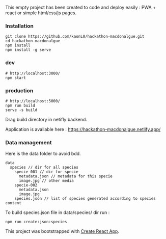 This empty project has been created to code and deploy easily : PWA + react or simple html/css/js pages.

### Installation

```
git clone https://github.com/kaonL0/hackathon-macdonalgue.git
cd hackathon-macdonalgue
npm install
npm install -g serve
```

### dev

```
# http://localhost:3000/
npm start
```

### production

```
# http://localhost:5000/
npm run build
serve -s build
```

Drag build directory in netifly backend.

Application is available here : https://hackathon-macdonalgue.netlify.app/

### Data management

Here is the data folder to avoid bdd.

```
data
  species // dir for all species
    specie-001 // dir for specie
      metadata.json // metadata for this specie
      image.jpg // other media
    specie-002
      metadata.json
      image.jpg
    species.json // list of species generated according to species content
```

To build species.json file in data/species/ dir run :

```
npm run create:json:species

```

This project was bootstrapped with [Create React App](https://github.com/facebook/create-react-app).